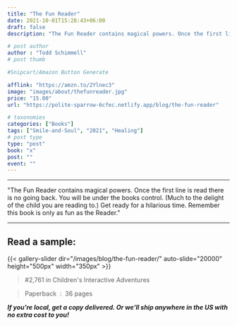 ```yaml
---
title: "The Fun Reader"
date: 2021-10-01T15:28:43+06:00
draft: false
description: "The Fun Reader contains magical powers. Once the first line is read there is no going back. You will be under the books control. (Much to the delight of the child you are reading to.) Get ready for a hilarious time. Remember this book is only as fun as the Reader."

# post author
author : "Todd Schimmell"
# post thumb

#Snipcart/Amazon Button Generate

afflink: "https://amzn.to/2Ylnec3"
image: "images/about/thefunreader.jpg"
price: "15.00"
url: "https://polite-sparrow-6cfec.netlify.app/blog/the-fun-reader"

# taxonomies
categories: ["Books"]
tags: ["Smile-and-Soul", "2021", "Healing"]
# post type
type: "post"
book: "x"
post: ""
event: ""
---
```

---

"The Fun Reader contains magical powers. Once the first line is read there is no going back. You will be under the books control. (Much to the delight of the child you are reading to.) Get ready for a hilarious time. Remember this book is only as fun as the Reader."

---
## Read a sample:
{{< gallery-slider dir="/images/blog/the-fun-reader/" auto-slide="20000" height="500px" width="350px" >}}

> #2,761 in Children's Interactive Adventures

>  Paperback ‏ : ‎ 36 pages

***If you're local, get a copy delivered. Or we'll ship anywhere in the US with no extra cost to you!***
